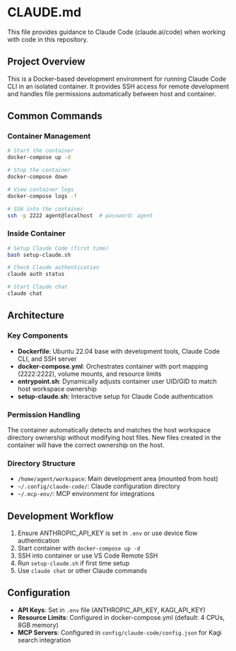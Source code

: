 # CLAUDE.md

This file provides guidance to Claude Code (claude.ai/code) when working with code in this repository.

## Project Overview

This is a Docker-based development environment for running Claude Code CLI in an isolated container. It provides SSH access for remote development and handles file permissions automatically between host and container.

## Common Commands

### Container Management
```bash
# Start the container
docker-compose up -d

# Stop the container
docker-compose down

# View container logs
docker-compose logs -f

# SSH into the container
ssh -p 2222 agent@localhost  # password: agent
```

### Inside Container
```bash
# Setup Claude Code (first time)
bash setup-claude.sh

# Check Claude authentication
claude auth status

# Start Claude chat
claude chat
```

## Architecture

### Key Components
- **Dockerfile**: Ubuntu 22.04 base with development tools, Claude Code CLI, and SSH server
- **docker-compose.yml**: Orchestrates container with port mapping (2222:2222), volume mounts, and resource limits
- **entrypoint.sh**: Dynamically adjusts container user UID/GID to match host workspace ownership
- **setup-claude.sh**: Interactive setup for Claude Code authentication

### Permission Handling
The container automatically detects and matches the host workspace directory ownership without modifying host files. New files created in the container will have the correct ownership on the host.

### Directory Structure
- `/home/agent/workspace`: Main development area (mounted from host)
- `~/.config/claude-code/`: Claude configuration directory
- `~/.mcp-env/`: MCP environment for integrations

## Development Workflow

1. Ensure ANTHROPIC_API_KEY is set in `.env` or use device flow authentication
2. Start container with `docker-compose up -d`
3. SSH into container or use VS Code Remote SSH
4. Run `setup-claude.sh` if first time setup
5. Use `claude chat` or other Claude commands

## Configuration

- **API Keys**: Set in `.env` file (ANTHROPIC_API_KEY, KAGI_API_KEY)
- **Resource Limits**: Configured in docker-compose.yml (default: 4 CPUs, 8GB memory)
- **MCP Servers**: Configured in `config/claude-code/config.json` for Kagi search integration